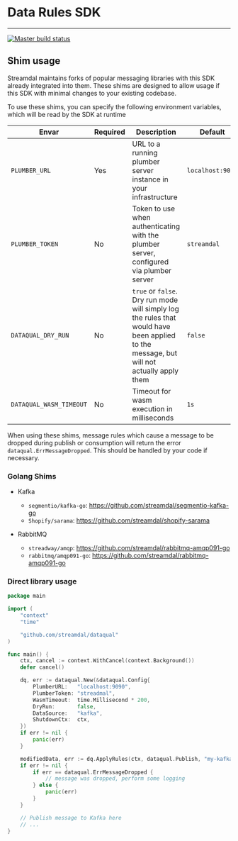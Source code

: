 # Data Rules SDK

---

[![Master build status](https://github.com/streamdal/dataqual/workflows/master/badge.svg)](https://github.com/streamdal/dataqual/actions/workflows/master-test.yaml)

## Shim usage

Streamdal maintains forks of popular messaging libraries with this SDK already integrated into them. These shims
are designed to allow usage if this SDK with minimal changes to your existing codebase.

To use these shims, you can specify the following environment variables, which will be read by the SDK at runtime

| Envar | Required | Description | Default |
| --- | --- | --- |----|
| `PLUMBER_URL` | Yes | URL to a running plumber server instance in your infrastructure | `localhost:9090` |
| `PLUMBER_TOKEN` | No | Token to use when authenticating with the plumber server, configured via plumber server | `streamdal` |
| `DATAQUAL_DRY_RUN` | No | `true` or `false`. Dry run mode will simply log the rules that would have been applied to the message, but will not actually apply them | `false` |
| `DATAQUAL_WASM_TIMEOUT` | No | Timeout for wasm execution in milliseconds | `1s` |

When using these shims, message rules which cause a message to be dropped during publish or consumption will return
the error `dataqual.ErrMessageDropped`. This should be handled by your code if necessary.

### Golang Shims

* Kafka
  * `segmentio/kafka-go`: https://github.com/streamdal/segmentio-kafka-go
  * `Shopify/sarama`: https://github.com/streamdal/shopify-sarama


* RabbitMQ
  * `streadway/amqp`: https://github.com/streamdal/rabbitmq-amqp091-go
  * `rabbitmq/amqp091-go`: https://github.com/streamdal/rabbitmq-amqp091-go


### Direct library usage

```go
package main

import (
	"context"
	"time"

	"github.com/streamdal/dataqual"
)

func main() {
	ctx, cancel := context.WithCancel(context.Background())
	defer cancel()

	dq, err := dataqual.New(&dataqual.Config{
		PlumberURL:   "localhost:9090",
		PlumberToken: "streadmal",
		WasmTimeout:  time.Millisecond * 200,
		DryRun:       false,
		DataSource:   "kafka",
		ShutdownCtx:  ctx,
	})
	if err != nil {
		panic(err)
	}

	modifiedData, err := dq.ApplyRules(ctx, dataqual.Publish, "my-kafka-topic", []byte(`{"payload": {...}}`))
	if err != nil {
		if err == dataqual.ErrMessageDropped {
			// message was dropped, perform some logging
		} else {
			panic(err)
		}
	}

	// Publish message to Kafka here
	// ...
}
```
